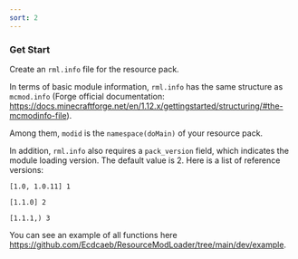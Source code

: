 ```yaml
---
sort: 2
---
```


### Get Start

Create an `rml.info` file for the resource pack.

In terms of basic module information, `rml.info` has the same structure as `mcmod.info` (Forge official documentation: <https://docs.minecraftforge.net/en/1.12.x/gettingstarted/structuring/#the-mcmodinfo-file>).

Among them, `modid` is the `namespace(doMain)` of your resource pack.

In addition, `rml.info` also requires a `pack_version` field, which indicates the module loading version. The default value is 2. Here is a list of reference versions:

```
[1.0, 1.0.11] 1

[1.1.0] 2

[1.1.1,) 3
```

You can see an example of all functions here <https://github.com/Ecdcaeb/ResourceModLoader/tree/main/dev/example>.